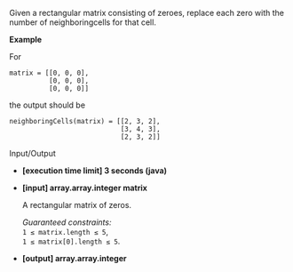 
Given a rectangular matrix consisting of zeroes, replace each zero with the number of  neighboringcells for that cell.

**Example**

For

    matrix = [[0, 0, 0], 
			  [0, 0, 0], 
			  [0, 0, 0]] 

the output should be

    neighboringCells(matrix) = [[2, 3, 2], 
							    [3, 4, 3], 
							    [2, 3, 2]] 

Input/Output

-   **[execution time limit] 3 seconds (java)**
    
-   **[input] array.array.integer matrix**
    
    A rectangular matrix of zeros.
    
    _Guaranteed constraints:_  
    `1 ≤ matrix.length ≤ 5`,  
    `1 ≤ matrix[0].length ≤ 5`.
    
-   **[output] array.array.integer**